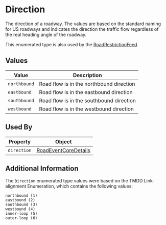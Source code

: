 # Direction 
The direction of a roadway. The values are based on the standard naming for US roadways and indicates the direction the traffic flow regardless of the real heading angle of the roadway.

This enumerated type is also used by the [RoadRestrictionFeed](https://github.com/usdot-jpo-ode/TDx/spec-content/enumerated-types/Direction.md).

## Values
Value | Description
--- | ---
`northbound`| Road flow is in the northbound direction
`eastbound` | Road flow is in the eastbound direction
`southbound` | Road flow is in the southbound direction
`westbound` | Road flow is in the westbound direction

## Used By
Property | Object
--- | ---
`direction` | [RoadEventCoreDetails](/spec-content/objects/RoadEventCoreDetails.md)

## Additional Information
The `Direction` enumerated type values were based on the TMDD Link-alignment Enumeration, which contains the following values:

```
northbound (1)
eastbound (2)
southbound (3)
westbound (4)
inner-loop (5)
outer-loop (6)
```
